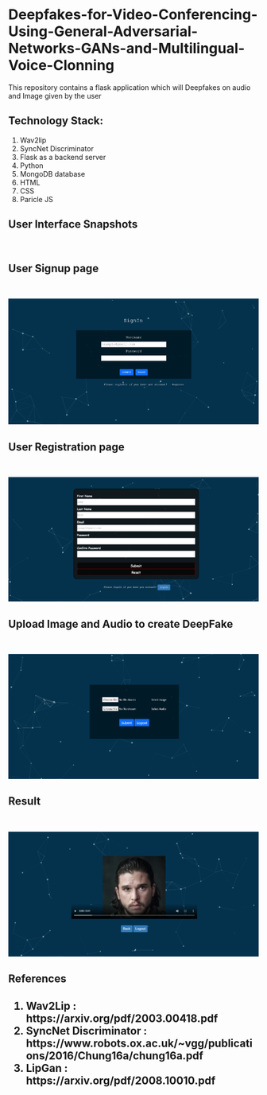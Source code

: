 
# Deepfakes-for-Video-Conferencing-Using-General-Adversarial-Networks-GANs-and-Multilingual-Voice-Clonning
This repository contains a flask application which will Deepfakes on audio and Image given by the user
<h2>Technology Stack:</h2>
<ol>
  <li>Wav2lip </li>
  <li>SyncNet Discriminator</li>
  <li>Flask as a backend server</li>
  <li>Python</li>
  <li>MongoDB database</li>
  <li>HTML</li>
  <li>CSS</li>
  <li>Paricle JS</li>
</ol>

<h2> User Interface Snapshots </h2>
<br>

<h2> User Signup page </h2>
<br>

![alt text](Images/login.png)
<br>


<h2> User Registration page </h2>
<br>

![alt text](Images/register.png)
<br>

<h2> Upload Image and Audio to create DeepFake </h2>
<br>

![alt text](Images/upload.png)
<br>

<h2> Result </h2>
<br>

![alt text](Images/output.png)
<br>



<h2>References<h2>
<ol>
  <li>
      Wav2Lip : https://arxiv.org/pdf/2003.00418.pdf
  </li>
  <li>
      SyncNet Discriminator : https://www.robots.ox.ac.uk/~vgg/publications/2016/Chung16a/chung16a.pdf
  </li>
  <li>
      LipGan : https://arxiv.org/pdf/2008.10010.pdf
  </li>
</ol>

<!-- <br>

![alt text](https://github.com/JayeshShelar/Heart-Disease-Prediction-KNN/blob/main/assets/images/UI_SS_2.jpg)

<br>

![alt text](https://github.com/JayeshShelar/Heart-Disease-Prediction-KNN/blob/main/assets/images/UI_SS_3.jpg) -->
